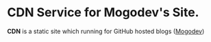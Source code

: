 # CDN Service for Mogodev's Site.

**CDN** is a static site which running for GitHub hosted blogs ([Mogodev](https://www.mogodev.id/))
